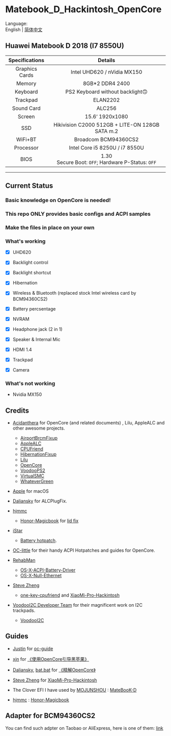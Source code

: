 # Matebook_D_Hackintosh_OpenCore

Language:   
English | [简体中文](https://github.com/Zero-zer0/Huawei_Matebook_D_Hackintosh_OpenCore/blob/master/ReadmeCN.md)
## Huawei Matebook D 2018 (I7 8550U)


| Specifications | Details                                                                                                            |
|:--------------:|:------------------------------------------------------------------------------------------------------------------:|
| Graphics Cards | Intel UHD620 / nVidia MX150                                                                                        |
| Memory         | 8GB*2 DDR4 2400                                                                                                    |
| Keyboard       | PS2 Keyboard without backlight🙃                                                                                   |
| Trackpad       | ELAN2202                                                              |
| Sound Card     | ALC256                                                                                                             |
| Screen         | 15.6‘ 1920x1080                                                                                                    |
| SSD            | Hikivision C2000 512GB + LITE-ON 128GB SATA m.2                                                                    |
| WiFi+BT        | Broadcom BCM94360CS2                                                                                         |
| Processor      | Intel Core i5 8250U / i7 8550U  |
| BIOS |   1.30 <br>Secure Boot: `OFF`;  Hardware P-Status: `OFF`    |
---------

## Current Status

### **Basic knowledge on OpenCore is needed!**
### **This repo ONLY provides basic configs and ACPI samples**
### **Make the files in place on your own**

### What's working
- [x] UHD620  
- [x] Backlight control
- [x] Backlight shortcut
- [x] Hibernation
- [x] Wireless & Bluetooth (replaced stock Intel wireless card by BCM94360CS2)
- [x] Battery percsentage
- [x] NVRAM
- [x] Headphone jack (2 in 1)
- [x] Speaker & Internal Mic
- [x] HDMI 1.4
- [x] Trackpad
- [x] Camera


### What's not working
-  Nvidia MX150


## Credits

- [Acidanthera](https://github.com/acidanthera) for OpenCore (and related documents) , Lilu, AppleALC and other awesome projects.
   - [AirportBrcmFixup](https://github.com/acidanthera/AirportBrcmFixup)
   - [AppleALC](https://github.com/acidanthera/AppleALC)
   - [CPUFriend](https://github.com/acidanthera/CPUFriend)
   - [HibernationFixup](https://github.com/acidanthera/HibernationFixup)
   - [Lilu](https://github.com/acidanthera/Lilu)
   - [OpenCore](https://github.com/acidanthera/OpenCorePkg)
   - [VoodooPS2](https://github.com/acidanthera/VoodooPS2)
   - [VirtualSMC](https://github.com/acidanthera/VirtualSMC)
   - [WhateverGreen](https://github.com/acidanthera/WhateverGreen)

- [Apple](https://www.apple.com) for macOS

- [Daliansky](https://github.com/daliansky) for ALCPlugFix.

- [hjmmc](https://github.com/hjmmc) 
    - [Honor-Magicbook](https://github.com/hjmmc/Honor-MagicbookThe) for [lid fix](https://github.com/Zero-zer0/Matebook_D_2018_Hackintosh_OpenCore/blob/master/Shared/ACPI/SSDT-LID-Wake-After-Sleep.dsl)
- [iStar](https://github.com/XStar-Dev) 
    - [Battery hotpatch](https://github.com/Zero-zer0/Matebook_D_2018_Hackintosh_OpenCore/blob/master/Shared/ACPI/SSDT-BAT1-HUAWEI.dsl).

- [OC-little](https://github.com/daliansky/OC-little) for their handy ACPI Hotpatches and guides for OpenCore.

- [RehabMan](https://github.com/RehabMan)
   - [OS-X-ACPI-Battery-Driver](https://github.com/RehabMan/OS-X-ACPI-Battery-Driver)
   - [OS-X-Null-Ethernet](https://github.com/RehabMan/OS-X-Null-Ethernet)

- [Steve Zheng](https://github.com/stevezhengshiqi) 
    - [one-key-cpufriend](https://github.com/stevezhengshiqi/one-key-cpufriend) and [XiaoMi-Pro-Hackintosh](https://github.com/daliansky/XiaoMi-Pro-Hackintosh)

- [VoodooI2C Developer Team](https://github.com/VoodooI2C) for their magnificent work on I2C trackpads.  
   - [VoodooI2C](https://github.com/VoodooI2C/VoodooI2C)




## Guides
- [Justin](https://github.com/cattyhouse) for  [oc-guide](https://github.com/cattyhouse/oc-guide) 

- [xjn](https://github.com/xjn819) for [《使用OpenCore引导黑苹果》](https://blog.xjn819.com/?p=543)

- [Daliansky](https://github.com/daliansky), [bat.bat](https://github.com/williambj1) for [《精解OpenCore》](https://blog.daliansky.net/OpenCore-BootLoader.html)

- [Steve Zheng](https://github.com/stevezhengshiqi) for [XiaoMi-Pro-Hackintosh](https://github.com/daliansky/XiaoMi-Pro-Hackintosh)

- The Clover EFI I have used by [MOJUNSHOU](https://github.com/MOJUNSHOU) : [MateBooK-D](https://github.com/MOJUNSHOU/MateBooK-D)

- [hjmmc](https://github.com/hjmmc) :  [Honor-Magicbook](https://github.com/hjmmc/Honor-MagicbookThe)


## Adapter for BCM94360CS2


You can find such adpter on Taobao or AliExpress, here is one of them: [link](https://es.aliexpress.com/item/4000291280536.html?spm=a2g0o.productlist.0.0.5db01c7b2QBTqJ&algo_pvid=58e27c50-cfd3-4b1d-a47b-0844639975b7&algo_expid=58e27c50-cfd3-4b1d-a47b-0844639975b7-20&btsid=0b86d81615848848784222166ea9b6&ws_ab_test=searchweb0_0,searchweb201602_,searchweb201603_)


